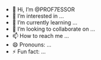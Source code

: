 - 👋 Hi, I’m @PROF7ESSOR
- 👀 I’m interested in ...
- 🌱 I’m currently learning ...
- 💞️ I’m looking to collaborate on ...
- 📫 How to reach me ...
- 😄 Pronouns: ...
- ⚡ Fun fact: ...

<!---
PROF7ESSOR/PROF7ESSOR is a ✨ special ✨ repository because its `README.md` (this file) appears on your GitHub profile.
You can click the Preview link to take a look at your changes.
--->
